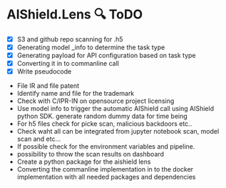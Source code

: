 # AIShield.Lens 🔍 ToDO

- [x] S3 and github repo scanning for .h5
- [x] Generating model _info to determine the task type
- [x] Generating payload for API configuration based on task type
- [x] Converting it in to commanline  call
- [x] Write pseudocode
- File IR and file patent
- Identify name and file for the trademark
- Check with C/IPR-IN on opensource project licensing
- Use model info to trigger the automatic AIShield call using AIShield python SDK. generate random dummy data for time being
- For h5 files check for picke scan, malicious backdoors etc..
- Check waht all can be integrated from jupyter notebook scan, model scan and etc...
- If possible check for the environment variables and pipeline.
- possibility to throw the scan results on dashboard
- Create a python package for the aishield lens
- Converting the commanline implementation in to the docker implementation with all needed packages and dependencies